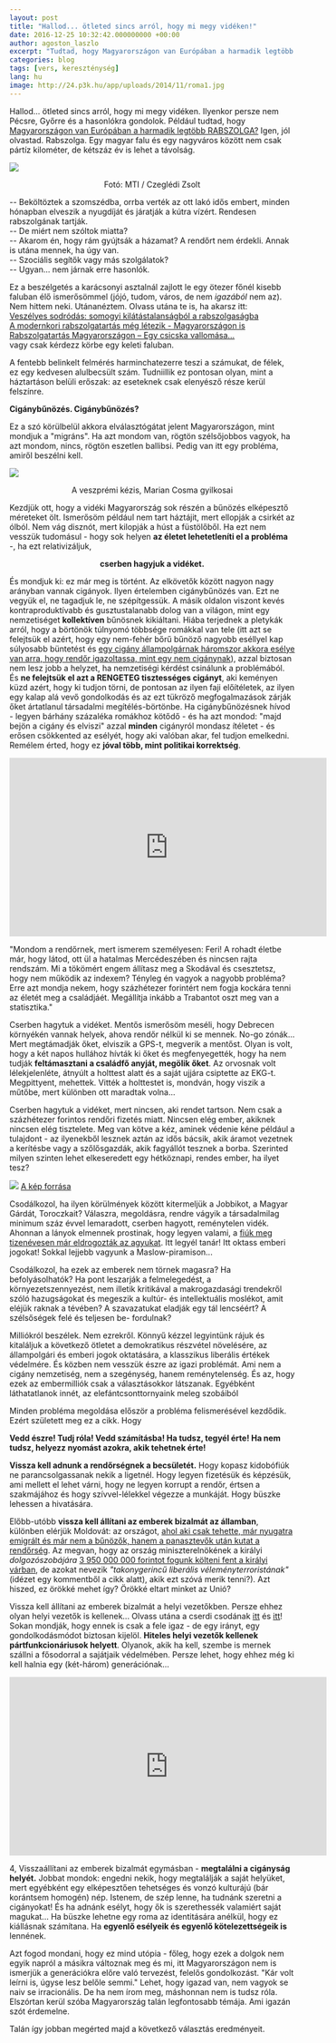 ```yaml
---
layout: post
title: "Hallod... ötleted sincs arról, hogy mi megy vidéken!"
date: 2016-12-25 10:32:42.000000000 +00:00
author: agoston_laszlo
excerpt: "Tudtad, hogy Magyarországon van Európában a harmadik legtöbb RABSZOLGA? Igen, jól olvastad. Rabszolga. Egy magyar falu és egy nagyváros között nem csak pártíz kilométer, de kétszáz év is lehet a távolság."
categories: blog
tags: [vers, kereszténység]
lang: hu
image: http://24.p3k.hu/app/uploads/2014/11/roma1.jpg
---
```

Hallod... ötleted sincs arról, hogy mi megy vidéken. Ilyenkor persze nem Pécsre, Győrre és a hasonlókra gondolok. Például tudtad, hogy [Magyarországon van Európában a harmadik legtöbb RABSZOLGA?](http://index.hu/kulfold/2014/11/18/harmadik_lett_magyarorszag_a_rabszolgasag-ranglistan/) Igen, jól olvastad. Rabszolga. Egy magyar falu és egy nagyváros között nem csak pártíz kilométer, de kétszáz év is lehet a távolság.

![](http://agostonlaszlo.hu/images/roma1.jpg)
<center>Fotó: MTI / Czeglédi Zsolt</center>

-- Beköltöztek a szomszédba, orrba verték az ott lakó idős embert, minden hónapban elveszik a nyugdíját és járatják a kútra vízért. Rendesen rabszolgának tartják. <br />
-- De miért nem szóltok miatta? <br />
-- Akarom én, hogy rám gyújtsák a házamat? A rendőrt nem érdekli. Annak is utána mennek, ha úgy van. <br />
-- Szociális segítők vagy más szolgálatok?  <br />
-- Ugyan... nem járnak erre hasonlók.

Ez a beszélgetés a karácsonyi asztalnál zajlott le egy ötezer főnél kisebb faluban élő ismerősömmel (jójó, tudom, város, de nem *igazából* nem az). Nem hittem neki. Utánanéztem. Olvass utána te is, ha akarsz itt: <br />
[Veszélyes sodródás: somogyi kilátástalanságból a rabszolgaságba](http://www.sonline.hu/somogy/kozelet/veszelyes-sodrodas-somogyi-kilatastalansagbol-a-rabszolgasagba-582781) <br />
[A modernkori rabszolgatartás még létezik - Magyarországon is](http://rtl.hu/rtlklub/fokuszplusz/a-modernkori-rabszolgatartas-meg-letezik-magyarorszagon-is) <br />
[Rabszolgatartás Magyarországon – Egy csicska vallomása…](http://tv2.hu/tv2klasszikusok/22461_rabszolgatartas_magyarorszagon__egy_csicska_vallomasa.html) <br />
vagy csak kérdezz körbe egy keleti faluban.

A fentebb belinkelt felmérés harminchatezerre teszi a számukat, de félek, ez egy kedvesen alulbecsült szám. Tudniillik ez pontosan olyan, mint a háztartáson belüli erőszak: az eseteknek csak elenyésző része kerül felszínre.

**Cigánybűnözés. Cigánybűnözés?**

Ez a szó körülbelül akkora elválasztógátat jelent Magyarországon, mint mondjuk a "migráns". Ha azt mondom van, rögtön szélsőjobbos vagyok, ha azt mondom, nincs, rögtön eszetlen ballibsi. Pedig van itt egy probléma, amiről beszélni kell.

![](https://kuruc.info/galeriaN/hir/szivan.jpg)
<center> A veszprémi kézis, Marian Cosma gyilkosai </center>

Kezdjük ott, hogy a vidéki Magyarország sok részén a bűnözés elképesztő méreteket ölt. Ismerősöm például nem tart háztájit, mert ellopják a csirkét az ólból. Nem vág disznót, mert kilopják a húst a füstölőből. Ha ezt nem vesszük tudomásul - hogy sok helyen **az életet lehetetleníti el a probléma** -, ha ezt relativizáljuk,

<strong><center> cserben hagyjuk a vidéket. </center></strong>

És mondjuk ki: ez már meg is történt. Az elkövetők között nagyon nagy arányban vannak cigányok. Ilyen értelemben cigánybűnözés van. Ezt ne vegyük el, ne tagadjuk le, ne szépítgessük. A másik oldalon viszont kevés kontraproduktívabb és gusztustalanabb dolog van a világon, mint egy nemzetiséget **kollektíven** bűnösnek kikiáltani. Hiába terjednek a pletykák arról, hogy a börtönök túlnyomó többsége romákkal van tele (itt azt se felejtsük el azért, hogy egy nem-fehér bőrű bűnöző nagyobb eséllyel kap súlyosabb büntetést és [egy cigány állampolgárnak háromszor akkora esélye van arra, hogy rendőr igazoltassa, mint egy nem cigánynak](http://index.hu/belfold/2009/09/09/tenyek_es_tevhitek_a_bunozes_a_ciganyok_vereben_van/)), azzal biztosan nem lesz jobb a helyzet, ha nemzetiségi kérdést csinálunk a problémából. És **ne felejtsük el azt a RENGETEG tisztességes cigányt**, aki keményen küzd azért, hogy ki tudjon törni, de pontosan az ilyen faji előítéletek, az ilyen egy kalap alá vevő gondolkodás és az ezt tükröző megfogalmazások zárják őket ártatlanul társadalmi megítélés-börtönbe. Ha cigánybűnözésnek hívod - legyen bárhány százaléka romákhoz kötődő - és ha azt mondod: "majd bejön a cigány és elviszi" azzal **minden** cigányról mondasz ítéletet - és erősen csökkented az esélyét, hogy aki valóban akar, fel tudjon emelkedni. Remélem érted, hogy ez **jóval több, mint politikai korrektség**.

<iframe width="560" height="315" src="https://www.youtube.com/embed/m46y9dR7lLI?start=5" frameborder="0" allowfullscreen></iframe>

"Mondom a rendőrnek, mert ismerem személyesen: Feri! A rohadt életbe már, hogy látod, ott ül a hatalmas Mercédeszében és nincsen rajta rendszám. Mi a tökömért engem állítasz meg a Skodával és csesztetsz, hogy nem működik az indexem? Tényleg én vagyok a nagyobb probléma? Erre azt mondja nekem, hogy százhétezer forintért nem fogja kockára tenni az életét meg a családjáét. Megállítja inkább a Trabantot oszt meg van a statisztika."

Cserben hagytuk a vidéket. Mentős ismerősöm meséli, hogy Debrecen környékén vannak helyek, ahova rendőr nélkül ki se mennek. No-go zónák... Mert megtámadják őket, elviszik a GPS-t, megverik a mentőst. Olyan is volt, hogy a két napos hullához hívták ki őket és megfenyegették, hogy ha nem tudják **feltámasztani a családfő anyját, megölik őket**. Az orvosnak volt lélekjelenléte, átnyúlt a holttest alatt és a saját ujjára csiptette az EKG-t. Megpittyent, mehettek. Vitték a holttestet is, mondván, hogy viszik a műtőbe, mert különben ott maradtak volna...

Cserben hagytuk a vidéket, mert nincsen, aki rendet tartson. Nem csak a százhétezer forintos rendőri fizetés miatt. Nincsen elég ember, akiknek nincsen elég tisztelete. Meg van kötve a kéz, aminek védenie kéne például a tulajdont - az ilyenekből lesznek aztán az idős bácsik, akik áramot vezetnek a kerítésbe vagy a szőlősgazdák, akik fagyállót tesznek a borba. Szerinted milyen szinten lehet elkeseredett egy hétköznapi, rendes ember, ha ilyet tesz?

![](http://agostonlaszlo.hu/images/magyargarda.JPG)
[A kép forrása](http://www.magyartudat.com/vademeles-az-uj-magyar-garda-vezetoi-ellen/)

Csodálkozol, ha ilyen körülmények között kitermeljük a Jobbikot, a Magyar Gárdát, Toroczkait? Válaszra, megoldásra, rendre vágyik a társadalmilag minimum száz évvel lemaradott, cserben hagyott, reménytelen vidék. Ahonnan a lányok elmennek prostinak, hogy legyen valami, a [fiúk meg tizenévesen már eldrogozták az agyukat](http://4024.hu/2015/04/16/igy-irtjak-ki-a-falukat-a-dizajnerdrogok/). Itt legyél tanár! Itt oktass emberi jogokat! Sokkal lejjebb vagyunk a Maslow-piramison...

Csodálkozol, ha ezek az emberek nem törnek magasra? Ha befolyásolhatók? Ha pont leszarják a felmelegedést, a környezetszennyezést, nem illetik kritikával a makrogazdasági trendekről szóló hazugságokat és megeszik a kultúr- és intellektuális moslékot, amit eléjük raknak a tévében? A szavazatukat eladják egy tál lencséért? A szélsőségek felé és teljesen be- fordulnak?

Milliókról beszélek. Nem ezrekről. Könnyű kézzel legyintünk rájuk és kitaláljuk a következő ötletet a demokratikus részvétel növelésére, az állampolgári és emberi jogok oktatására, a klasszikus liberális értékek védelmére. És közben nem vesszük észre az igazi problémát. Ami nem a cigány nemzetiség, nem a szegénység, hanem reménytelenség. És az, hogy ezek az embermilliók csak a választásokkor látszanak. Egyébként láthatatlanok innét, az elefántcsonttornyaink meleg szobáiból

Minden probléma megoldása először a probléma felismerésével kezdődik. Ezért született meg ez a cikk. Hogy 

**Vedd észre! Tudj róla! Vedd számításba! Ha tudsz, tegyél érte! Ha nem tudsz, helyezz nyomást azokra, akik tehetnek érte!**

**Vissza kell adnunk a rendőrségnek a becsületét.** Hogy kopasz kidobófiúk ne parancsolgassanak nekik a ligetnél. Hogy legyen fizetésük és képzésük, ami mellett el lehet várni, hogy ne legyen korrupt a rendőr, értsen a szakmájához és hogy szívvel-lélekkel végezze a munkáját. Hogy büszke lehessen a hivatására.

Előbb-utóbb **vissza kell állítani az emberek bizalmát az államban**, különben elérjük Moldovát: az országot, [ahol aki csak tehette, már nyugatra emigrált és már nem a bűnözők, hanem a panasztevők után kutat a rendőrség](http://alapblog.hu/vakmajom-468/). Az megvan, hogy az ország miniszterelnökének a királyi *dolgozószobájára* [3 950 000 000 forintot fogunk költeni fent a királyi várban](http://hvg.hu/itthon/20161223_Most_figyeljen_Orban_dolgozoszobajat_potom_325_milliardbol_csinaljak_meg), de azokat nevezik *"takonygerincű liberális véleményterroristának"* (idézet egy kommentből a cikk alatt), akik ezt szóvá merik tenni?). Azt hiszed, ez örökké mehet így? Örökké eltart minket az Unió?

Vissza kell állítani az emberek bizalmát a helyi vezetőkben. Persze ehhez olyan helyi vezetők is kellenek... Olvass utána a cserdi csodának [itt](http://mandiner.hu/cikk/20150818_egyik_politikai_elitnek_sem_leszek_a_ribanca_a_cserdi_polgarmester_bogdan_laszlo_a_mandinernek) és [itt](http://www.origo.hu/itthon/20150618-cserdi-bogdan-laszlo-cigany-roma-jobbik.html)! Sokan mondják, hogy ennek is csak a fele igaz - de egy irányt, egy gondolkodásmódot biztosan kijelöl. **Hiteles helyi vezetők kellenek pártfunkcionáriusok helyett**. Olyanok, akik ha kell, szembe is mernek szállni a fősodorral a sajátjaik védelmében. Persze lehet, hogy ehhez még ki kell halnia egy (két-három) generációnak...

<iframe width="560" height="315" src="https://www.youtube.com/embed/dquCFnzpdPY?start=14" frameborder="0" allowfullscreen></iframe>

4, Visszaállítani az emberek bizalmát egymásban - **megtalálni a cigányság helyét.** Jobbat mondok: engedni nekik, hogy megtalálják a saját helyüket, mert egyébként egy elképesztően tehetséges és vonzó kulturájú (bár korántsem homogén) nép. Istenem, de szép lenne, ha tudnánk szeretni a cigányokat! És ha adnánk esélyt, hogy ők is szerethessék valamiért saját magukat... Ha büszke lehetne egy roma az identitására anélkül, hogy ez kiállásnak számítana. Ha **egyenlő esélyeik és egyenlő kötelezettségeik is** lennének.

Azt fogod mondani, hogy ez mind utópia - főleg, hogy ezek a dolgok nem egyik napról a másikra változnak meg és mi, itt Magyarországon nem is ismerjük a generációkra előre való tervezést, felelős gondolkozást. "Kár volt leírni is, úgyse lesz belőle semmi." Lehet, hogy igazad van, nem vagyok se naiv se irracionális. De ha nem írom meg, máshonnan nem is tudsz róla. Elszórtan kerül szóba Magyarország talán legfontosabb témája. Ami igazán szót érdemelne. 

Talán így jobban megérted majd a következő választás eredményeit.
